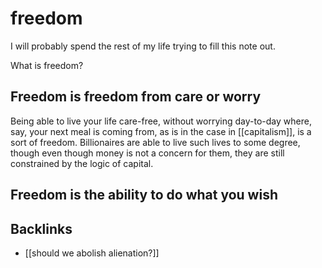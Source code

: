 # freedom

I will probably spend the rest of my life trying to fill this note out.

What is freedom?


## Freedom is freedom from care or worry

Being able to live your life care-free, without worrying day-to-day where, say, your next meal is coming from, as is in the case in [[capitalism]], is a sort of freedom. Billionaires are able to live such lives to some degree, though even though money is not a concern for them, they are still constrained by the logic of capital.


## Freedom is the ability to do what you wish


## Backlinks

-   [[should we abolish alienation?]]

